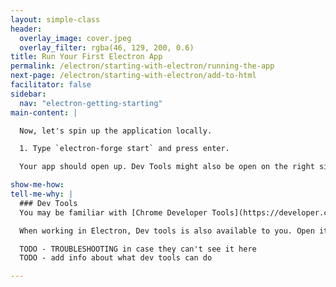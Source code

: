 ```yaml
---
layout: simple-class
header:
  overlay_image: cover.jpeg
  overlay_filter: rgba(46, 129, 200, 0.6)
title: Run Your First Electron App
permalink: /electron/starting-with-electron/running-the-app
next-page: /electron/starting-with-electron/add-to-html
facilitator: false
sidebar:
  nav: "electron-getting-starting"
main-content: |

  Now, let's spin up the application locally.

  1. Type `electron-forge start` and press enter.

  Your app should open up. Dev Tools might also be open on the right side, by default.

show-me-how:
tell-me-why: |
  ### Dev Tools
  You may be familiar with [Chrome Developer Tools](https://developer.chrome.com/devtools) if you've ever built a web page. If you're not, they're a set of tools that allow you to see behind the scenes of what a browser displays, giving you visibility into the HTML, CSS, and Javascript that makes up a web application alongside a number of performance analysis tools.

  When working in Electron, Dev tools is also available to you. Open it at any time by selecting "View" from the top level drop down menu of the application, then clicking "Toggle Developer Tools", or use the shortcuts described in the official documentation.

  TODO - TROUBLESHOOTING in case they can't see it here
  TODO - add info about what dev tools can do

---
```

